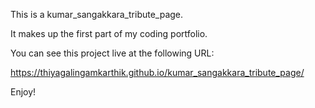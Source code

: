 
This is a kumar_sangakkara_tribute_page.

It makes up the first part of my coding portfolio.

You can see this project live at the following URL:

https://thiyagalingamkarthik.github.io/kumar_sangakkara_tribute_page/

Enjoy!
